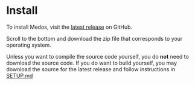 # Install

To install Medos, visit the [latest release](https://github.com/mccoyh/CS-362-Project/releases/latest) on GitHub.

Scroll to the bottom and download the zip file that corresponds to your operating system.

Unless you want to compile the source code yourself, you do **not** need to download the source code.
If you do want to build yourself, you may download the source for the latest release and follow instructions in [SETUP.md](SETUP.md)